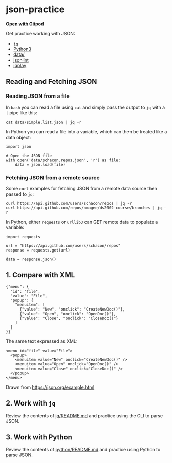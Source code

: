# json-practice

<a href="https://gitpod.io/#https://github.com/nmagee/json-practice" target="_new"><b>Open with Gitpod</b></a>

Get practice working with JSON:

- [`jq`](jq)
- [Python3](python)
- [data/](data)
- [jsonlint](https://jsonlint.com/)
- [jqplay](https://jqplay.org/#)

## Reading and Fetching JSON

### Reading JSON from a file

In `bash` you can read a file using `cat` and simply pass the output to `jq` with a `|` pipe like this:

```
cat data/simple.list.json | jq -r
```

In Python you can read a file into a variable, which can then be treated like a data object:

```
import json

# Open the JSON file
with open('data/schacon.repos.json', 'r') as file:
    data = json.load(file)
```

### Fetching JSON from a remote source

Some `curl` examples for fetching JSON from a remote data source then passed to `jq`:

```
curl https://api.github.com/users/schacon/repos | jq -r
curl https://api.github.com/repos/nmagee/ds2002-course/branches | jq -r
```

In Python, either `requests` or `urllib3` can GET remote data to populate a variable:

```
import requests

url = "https://api.github.com/users/schacon/repos"
response = requests.get(url)

data = response.json()
```

## 1. Compare with XML

```
{"menu": {
  "id": "file",
  "value": "File",
  "popup": {
    "menuitem": [
      {"value": "New", "onclick": "CreateNewDoc()"},
      {"value": "Open", "onclick": "OpenDoc()"},
      {"value": "Close", "onclick": "CloseDoc()"}
    ]
  }
}}
```

The same text expressed as XML:

```
<menu id="file" value="File">
  <popup>
    <menuitem value="New" onclick="CreateNewDoc()" />
    <menuitem value="Open" onclick="OpenDoc()" />
    <menuitem value="Close" onclick="CloseDoc()" />
  </popup>
</menu>
```

Drawn from https://json.org/example.html

## 2. Work with `jq`

Review the contents of [jq/README.md](jq/README.md) and practice using the CLI to parse JSON.

## 3. Work with Python

Review the contents of [python/README.md](python/README.md) and practice using Python to parse JSON.

